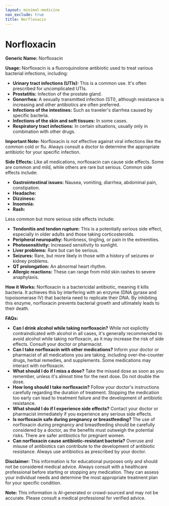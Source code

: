 ```yaml
---
layout: minimal-medicine
nav_exclude: true
title: Norfloxacin
---
```


# Norfloxacin

**Generic Name:** Norfloxacin

**Usage:** Norfloxacin is a fluoroquinolone antibiotic used to treat various bacterial infections, including:

* **Urinary tract infections (UTIs):**  This is a common use.  It's often prescribed for uncomplicated UTIs.
* **Prostatitis:**  Infection of the prostate gland.
* **Gonorrhea:**  A sexually transmitted infection (STI), although resistance is increasing and other antibiotics are often preferred.
* **Infections of the intestines:**  Such as traveler's diarrhea caused by specific bacteria.
* **Infections of the skin and soft tissues:** In some cases.
* **Respiratory tract infections:**  In certain situations, usually only in combination with other drugs.

**Important Note:** Norfloxacin is *not* effective against viral infections like the common cold or flu.  Always consult a doctor to determine the appropriate antibiotic for your specific infection.


**Side Effects:**  Like all medications, norfloxacin can cause side effects. Some are common and mild, while others are rare but serious.  Common side effects include:

* **Gastrointestinal issues:** Nausea, vomiting, diarrhea, abdominal pain, constipation.
* **Headache:**
* **Dizziness:**
* **Insomnia:**
* **Rash:**

Less common but more serious side effects include:

* **Tendonitis and tendon rupture:**  This is a potentially serious side effect, especially in older adults and those taking corticosteroids.
* **Peripheral neuropathy:**  Numbness, tingling, or pain in the extremities.
* **Photosensitivity:** Increased sensitivity to sunlight.
* **Liver problems:**  Rare but can be serious.
* **Seizures:**  Rare, but more likely in those with a history of seizures or kidney problems.
* **QT prolongation:**  An abnormal heart rhythm.
* **Allergic reactions:**  These can range from mild skin rashes to severe anaphylaxis.


**How it Works:** Norfloxacin is a bactericidal antibiotic, meaning it kills bacteria. It achieves this by interfering with an enzyme (DNA gyrase and topoisomerase IV) that bacteria need to replicate their DNA.  By inhibiting this enzyme, norfloxacin prevents bacterial growth and ultimately leads to their death.


**FAQs:**

* **Can I drink alcohol while taking norfloxacin?**  While not explicitly contraindicated with alcohol in all cases, it's generally recommended to avoid alcohol while taking norfloxacin, as it may increase the risk of side effects.  Consult your doctor or pharmacist.
* **Can I take norfloxacin with other medications?**  Inform your doctor or pharmacist of all medications you are taking, including over-the-counter drugs, herbal remedies, and supplements. Some medications may interact with norfloxacin.
* **What should I do if I miss a dose?**  Take the missed dose as soon as you remember, unless it's almost time for the next dose. Do not double the dose.
* **How long should I take norfloxacin?**  Follow your doctor's instructions carefully regarding the duration of treatment.  Stopping the medication too early can lead to treatment failure and the development of antibiotic resistance.
* **What should I do if I experience side effects?**  Contact your doctor or pharmacist immediately if you experience any serious side effects.
* **Is norfloxacin safe during pregnancy or breastfeeding?**  The use of norfloxacin during pregnancy and breastfeeding should be carefully considered by a doctor, as the benefits must outweigh the potential risks.  There are safer antibiotics for pregnant women.
* **Can norfloxacin cause antibiotic-resistant bacteria?**  Overuse and misuse of antibiotics can contribute to the development of antibiotic resistance.  Always use antibiotics as prescribed by your doctor.


**Disclaimer:** This information is for educational purposes only and should not be considered medical advice.  Always consult with a healthcare professional before starting or stopping any medication.  They can assess your individual needs and determine the most appropriate treatment plan for your specific condition.


**Note:** This information is AI-generated or crowd-sourced and may not be accurate. Please consult a medical professional for verified advice.